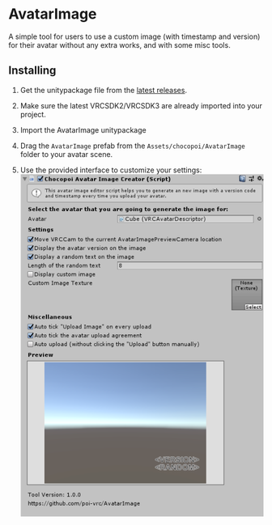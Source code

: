# AvatarImage
A simple tool for users to use a custom image (with timestamp and version) for their avatar without any extra works, and with some misc tools.

## Installing

1. Get the unitypackage file from the [latest releases](https://github.com/poi-vrc/AvatarImage/releases/latest).

2. Make sure the latest VRCSDK2/VRCSDK3 are already imported into your project.

3. Import the AvatarImage unitypackage

4. Drag the ```AvatarImage``` prefab from the ```Assets/chocopoi/AvatarImage``` folder to your avatar scene.

5. Use the provided interface to customize your settings:
![avatar_image_settings_image](./.github/avatar_image_settings_image.PNG)